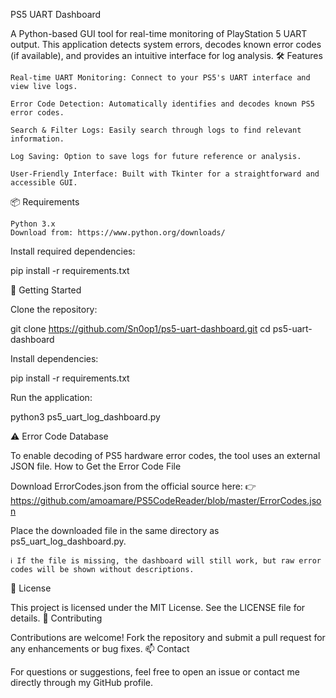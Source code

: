 PS5 UART Dashboard

A Python-based GUI tool for real-time monitoring of PlayStation 5 UART output. This application detects system errors, decodes known error codes (if available), and provides an intuitive interface for log analysis.
🛠️ Features

    Real-time UART Monitoring: Connect to your PS5's UART interface and view live logs.

    Error Code Detection: Automatically identifies and decodes known PS5 error codes.

    Search & Filter Logs: Easily search through logs to find relevant information.

    Log Saving: Option to save logs for future reference or analysis.

    User-Friendly Interface: Built with Tkinter for a straightforward and accessible GUI.

📦 Requirements

    Python 3.x
    Download from: https://www.python.org/downloads/

Install required dependencies:

pip install -r requirements.txt

🚀 Getting Started

Clone the repository:

git clone https://github.com/Sn0op1/ps5-uart-dashboard.git
cd ps5-uart-dashboard

Install dependencies:

pip install -r requirements.txt

Run the application:

python3 ps5_uart_log_dashboard.py

⚠️ Error Code Database

To enable decoding of PS5 hardware error codes, the tool uses an external JSON file.
How to Get the Error Code File

Download ErrorCodes.json from the official source here:
👉 https://github.com/amoamare/PS5CodeReader/blob/master/ErrorCodes.json

Place the downloaded file in the same directory as ps5_uart_log_dashboard.py.

    ℹ️ If the file is missing, the dashboard will still work, but raw error codes will be shown without descriptions.

📄 License

This project is licensed under the MIT License. See the LICENSE file for details.
🤝 Contributing

Contributions are welcome!
Fork the repository and submit a pull request for any enhancements or bug fixes.
📫 Contact

For questions or suggestions, feel free to open an issue or contact me directly through my GitHub profile.
